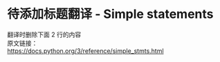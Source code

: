 # 待添加标题翻译 - Simple statements

>
翻译时删除下面 2 行的内容    
原文链接：  
https://docs.python.org/3/reference/simple_stmts.html